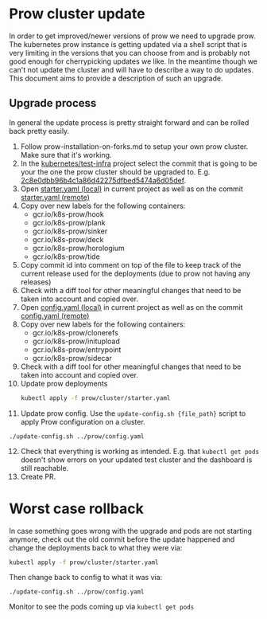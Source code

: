 # Prow cluster update

In order to get improved/newer versions of prow we need to upgrade prow. The kubernetes prow instance is getting updated via a shell script that is very limiting in the versions that you can choose from and is probably not good enough for cherrypicking updates we like. In the meantime though we can't not update the cluster and will have to describe a way to do updates. This document aims to provide a description of such an upgrade.

## Upgrade process

In general the update process is pretty straight forward and can be rolled back pretty easily.

1. Follow prow-installation-on-forks.md to setup your own prow cluster. Make sure that it's working.
2. In the [kubernetes/test-infra](https://github.com/kubernetes/test-infra/) project select the commit that is going to be your the one the prow cluster should be upgraded to. E.g. [2c8e0dbb96b4c1a86d42275dfbed5474a6d05def](https://github.com/kubernetes/test-infra/commit/2c8e0dbb96b4c1a86d42275dfbed5474a6d05def).
3. Open [starter.yaml (local)](../../prow/cluster/starter.yaml) in current project as well as on the commit [starter.yaml (remote)](https://github.com/kubernetes/test-infra/blob/2c8e0dbb96b4c1a86d42275dfbed5474a6d05def/prow/cluster/starter.yaml)
4. Copy over new labels for the following containers:
    * gcr.io/k8s-prow/hook
    * gcr.io/k8s-prow/plank
    * gcr.io/k8s-prow/sinker
    * gcr.io/k8s-prow/deck
    * gcr.io/k8s-prow/horologium
    * gcr.io/k8s-prow/tide
5. Copy commit id into comment on top of the file to keep track of the current release used for the deployments (due to prow not having any releases)
6. Check with a diff tool for other meaningful changes that need to be taken into account and copied over.
7. Open [config.yaml (local)](../../prow/config.yaml) in current project as well as on the commit [config.yaml (remote)](https://github.com/kubernetes/test-infra/blob/2c8e0dbb96b4c1a86d42275dfbed5474a6d05def/prow/config.yaml)
8. Copy over new labels for the following containers:
    * gcr.io/k8s-prow/clonerefs
    * gcr.io/k8s-prow/initupload
    * gcr.io/k8s-prow/entrypoint
    * gcr.io/k8s-prow/sidecar
9. Check with a diff tool for other meaningful changes that need to be taken into account and copied over.
10. Update prow deployments
    ```bash
    kubectl apply -f prow/cluster/starter.yaml
    ```
11. Update prow config. Use the `update-config.sh {file_path}` script to apply Prow configuration on a cluster.
   ```
   ./update-config.sh ../prow/config.yaml
   ```
12. Check that everything is working as intended. E.g. that `kubectl get pods` doesn't show errors on your updated test cluster and the dashboard is still reachable.
13. Create PR.

# Worst case rollback

In case something goes wrong with the upgrade and pods are not starting anymore, check out the old commit before the update happened and change the deployments back to what they were via:
```bash
kubectl apply -f prow/cluster/starter.yaml
```
Then change back to config to what it was via:
```
./update-config.sh ../prow/config.yaml
```

Monitor to see the pods coming up via `kubectl get pods`
